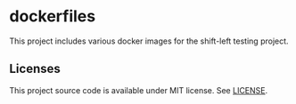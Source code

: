 # dockerfiles

This project includes various docker images for the shift-left testing project.


## Licenses

This project source code is available under MIT license. See [LICENSE](LICENSE).
